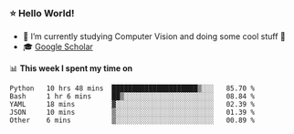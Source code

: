 ### ⭐️ Hello World!

<!--
**hologerry/hologerry** is a ✨ _special_ ✨ repository because its `README.md` (this file) appears on your GitHub profile.

Here are some ideas to get you started:

- 🔭 I’m currently working and studying on Computer Vision
- 🌱 I’m currently learning at Peking University
- 💬 Ask me about 
- 📫 How to reach me: E-mail
- 😄 Pronouns: he/his
- ⚡ Fun fact: Music is the Power
-->


- 🔭 I’m currently studying Computer Vision and doing some cool stuff 🤖
- 🎓 [Google Scholar](https://scholar.google.com/citations?user=3ykqW9wAAAAJ&hl=en)


📊 **This week I spent my time on**

<!--START_SECTION:waka-->
```text
Python   10 hrs 48 mins  █████████████████████▒░░░   85.70 % 
Bash     1 hr 6 mins     ██▒░░░░░░░░░░░░░░░░░░░░░░   08.84 % 
YAML     18 mins         ▓░░░░░░░░░░░░░░░░░░░░░░░░   02.39 % 
JSON     10 mins         ▒░░░░░░░░░░░░░░░░░░░░░░░░   01.39 % 
Other    6 mins          ▒░░░░░░░░░░░░░░░░░░░░░░░░   00.89 % 
```
<!--END_SECTION:waka-->
